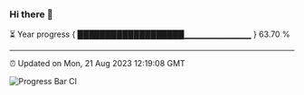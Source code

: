 ### Hi there 👋

⏳ Year progress { ███████████████████▁▁▁▁▁▁▁▁▁▁▁ } 63.70 %

---

⏰ Updated on Mon, 21 Aug 2023 12:19:08 GMT

![Progress Bar CI](https://github.com/liununu/liununu/workflows/Progress%20Bar%20CI/badge.svg)
